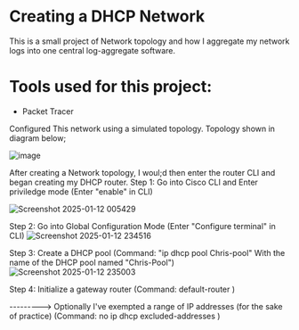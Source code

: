 # Creating a DHCP Network
This is a small project of Network topology and how I aggregate my network logs into one central log-aggregate software.

# Tools used for this project:
- Packet Tracer

Configured This network using a simulated topology. Topology shown in diagram below;

![image](https://github.com/user-attachments/assets/be8ed664-bb53-491b-a5fe-867c3e61a33c)

After creating a Network topology, I woul;d then enter the router CLI and began creating my DHCP router.
Step 1: Go into Cisco CLI and Enter priviledge mode
(Enter "enable" in CLI)

![Screenshot 2025-01-12 005429](https://github.com/user-attachments/assets/cf4d5865-f93d-4ef8-9e03-7a5f0996b905)

Step 2: Go into Global Configuration Mode
(Enter "Configure terminal" in CLI)
![Screenshot 2025-01-12 234516](https://github.com/user-attachments/assets/74e21243-2073-4d82-968d-d225b29f08f6)

Step 3: Create a DHCP pool
(Command: "ip dhcp pool Chris-pool" With the name of the DHCP pool named "Chris-Pool")
![Screenshot 2025-01-12 235003](https://github.com/user-attachments/assets/7032e86b-e740-412e-90ba-1fe29410784e)

Step 4: Initialize a gateway router
(Command: default-router <default-gateway>)

---------> Optionally I've exempted a range of IP addresses (for the sake of practice)
(Command: no ip dhcp excluded-addresses <starting-address> <ending-address>)

